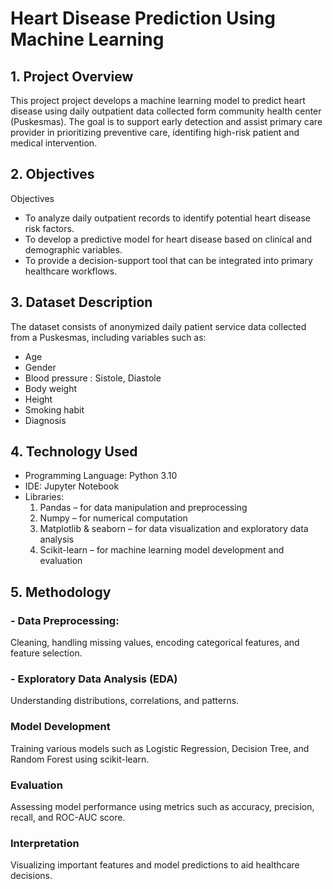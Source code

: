 # Heart Disease Prediction Using Machine Learning

## 1. Project Overview
This project project develops a machine learning model to predict heart disease using daily outpatient data collected form  community health center (Puskesmas). The goal is to support early detection and assist primary care provider in prioritizing preventive care, identifing high-risk patient and medical intervention.
## 2. Objectives
Objectives
- To analyze daily outpatient records to identify potential heart disease risk factors.
- To develop a predictive model for heart disease based on clinical and demographic variables.
- To provide a decision-support tool that can be integrated into primary healthcare workflows.
## 3. Dataset Description
The dataset consists of anonymized daily patient service data collected from a Puskesmas, including variables such as:
- Age
- Gender
- Blood pressure : Sistole, Diastole
- Body weight
- Height
- Smoking habit
- Diagnosis
## 4. Technology Used
- Programming Language: Python 3.10
- IDE: Jupyter Notebook
- Libraries:
  1. Pandas – for data manipulation and preprocessing
  2. Numpy – for numerical computation
  3. Matplotlib & seaborn – for data visualization and exploratory data analysis
  4. Scikit-learn – for machine learning model development and evaluation

## 5. Methodology
### - Data Preprocessing:
Cleaning, handling missing values, encoding categorical features, and feature selection.
### - Exploratory Data Analysis (EDA)
Understanding distributions, correlations, and patterns.
### Model Development
Training various models such as Logistic Regression, Decision Tree, and Random Forest using scikit-learn.
### Evaluation
Assessing model performance using metrics such as accuracy, precision, recall, and ROC-AUC score.
### Interpretation
Visualizing important features and model predictions to aid healthcare decisions.


